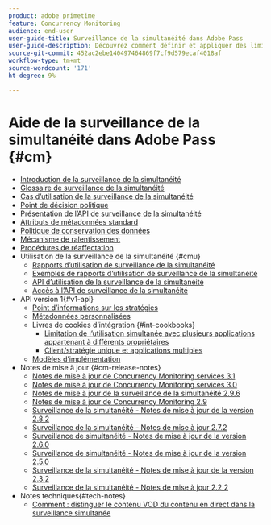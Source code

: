```yaml
---
product: adobe primetime
feature: Concurrency Monitoring
audience: end-user
user-guide-title: Surveillance de la simultanéité dans Adobe Pass
user-guide-description: Découvrez comment définir et appliquer des limites à l’utilisation simultanée dans plusieurs applications.
source-git-commit: 452ac2ebe140497464869f7cf9d579ecaf4018af
workflow-type: tm+mt
source-wordcount: '171'
ht-degree: 9%

---
```



# Aide de la surveillance de la simultanéité dans Adobe Pass {#cm}

+ [Introduction de la surveillance de la simultanéité](cm-home.md)
+ [Glossaire de surveillance de la simultanéité](cm-glossary.md)
+ [Cas d’utilisation de la surveillance de la simultanéité](cm-use-cases.md)
+ [Point de décision politique](cm-policy-decision-point.md)
+ [Présentation de l’API de surveillance de la simultanéité](cm-api-overview.md)
+ [Attributs de métadonnées standard](standard-metadata-attributes.md)
+ [Politique de conservation des données](data-retention-policy.md)
+ [Mécanisme de ralentissement](throttling-mechanism.md)
+ [Procédures de réaffectation](cm-escalation-procedures.md)
+ Utilisation de la surveillance de la simultanéité {#cmu}
   + [Rapports d’utilisation de surveillance de la simultanéité](cm-usage-reports.md)
   + [Exemples de rapports d’utilisation de surveillance de la simultanéité](cm-usage-reports-examples.md)
   + [API d’utilisation de la surveillance de la simultanéité](cmu-api.md)
   + [Accès à l’API de surveillance de la simultanéité](cmu-api-access.md)
+ API version 1{#v1-api}
   + [Point d’informations sur les stratégies](policy-info-pt-versionone.md)
   + [Métadonnées personnalisées](custom-metadata.md)
   + Livres de cookies d’intégration {#int-cookbooks}
      + [Limitation de l’utilisation simultanée avec plusieurs applications appartenant à différents propriétaires](restrict-concurr-usage-mult-apps.md)
      + [Client/stratégie unique et applications multiples](single-tenant-policy-mult-app.md)
   + [Modèles d’implémentation](implementation-models.md)
+ Notes de mise à jour {#cm-release-notes}
   + [Notes de mise à jour de Concurrency Monitoring services 3.1](rn-cm-services-31.md)
   + [Notes de mise à jour de Concurrency Monitoring services 3.0](rn-cm-services-30.md)
   + [Notes de mise à jour de la surveillance de la simultanéité 2.9.6](rn-cm-296.md)
   + [Notes de mise à jour de Concurrency Monitoring 2.9](rn-cm-29.md)
   + [Surveillance de la simultanéité - Notes de mise à jour de la version 2.8.2](rn-cm-282.md)
   + [Surveillance de la simultanéité - Notes de mise à jour 2.7.2](rn-cm-272.md)
   + [Surveillance de simultanéité - Notes de mise à jour de la version 2.6.0](rn-cm-260.md)
   + [Surveillance de simultanéité - Notes de mise à jour de la version 2.5.0](rn-cm-250.md)
   + [Surveillance de la simultanéité - Notes de mise à jour de la version 2.3.2](rn-cm-232.md)
   + [Surveillance de la simultanéité - Notes de mise à jour 2.2.2](rn-cm-222.md)
+ Notes techniques{#tech-notes}
   + [Comment : distinguer le contenu VOD du contenu en direct dans la surveillance simultanée](vod-live-dist.md)

<!--    + [Usage reports](usage-rep-versionone.md) -->
